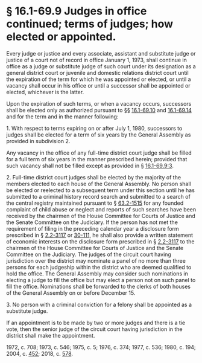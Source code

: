 # § 16.1-69.9 Judges in office continued; terms of judges; how elected or appointed.

<p>Every judge or justice and every associate, assistant and substitute judge or justice of a court not of record in office January 1, 1973, shall continue in office as a judge or substitute judge of such court under its designation as a general district court or juvenile and domestic relations district court until the expiration of the term for which he was appointed or elected, or until a vacancy shall occur in his office or until a successor shall be appointed or elected, whichever is the latter.</p><p>Upon the expiration of such terms, or when a vacancy occurs, successors shall be elected only as authorized pursuant to §§ <a href='/vacode/16.1-69.10/'>16.1-69.10</a> and <a href='/vacode/16.1-69.14/'>16.1-69.14</a> and for the term and in the manner following:</p><p>1. With respect to terms expiring on or after July 1, 1980, successors to judges shall be elected for a term of six years by the General Assembly as provided in subdivision 2.</p><p>Any vacancy in the office of any full-time district court judge shall be filled for a full term of six years in the manner prescribed herein; provided that such vacancy shall not be filled except as provided in § <a href='/vacode/16.1-69.9:3/'>16.1-69.9:3</a>.</p><p>2. Full-time district court judges shall be elected by the majority of the members elected to each house of the General Assembly. No person shall be elected or reelected to a subsequent term under this section until he has submitted to a criminal history record search and submitted to a search of the central registry maintained pursuant to § <a href='/vacode/63.2-1515/'>63.2-1515</a> for any founded complaint of child abuse or neglect and reports of such searches have been received by the chairmen of the House Committee for Courts of Justice and the Senate Committee on the Judiciary. If the person has not met the requirement of filing in the preceding calendar year a disclosure form prescribed in § <a href='/vacode/2.2-3117/'>2.2-3117</a> or <a href='/vacode/30-111/'>30-111</a>, he shall also provide a written statement of economic interests on the disclosure form prescribed in § <a href='/vacode/2.2-3117/'>2.2-3117</a> to the chairmen of the House Committee for Courts of Justice and the Senate Committee on the Judiciary. The judges of the circuit court having jurisdiction over the district may nominate a panel of no more than three persons for each judgeship within the district who are deemed qualified to hold the office. The General Assembly may consider such nominations in electing a judge to fill the office but may elect a person not on such panel to fill the office. Nominations shall be forwarded to the clerks of both houses of the General Assembly on or before December 15.</p><p>3. No person with a criminal conviction for a felony shall be appointed as a substitute judge.</p><p>If an appointment is to be made by two or more judges and there is a tie vote, then the senior judge of the circuit court having jurisdiction in the district shall make the appointment.</p><p>1972, c. 708; 1973, c. 546; 1975, c. 5; 1976, c. 374; 1977, c. 536; 1980, c. 194; 2004, c. <a href='http://lis.virginia.gov/cgi-bin/legp604.exe?041+ful+CHAP0452'>452</a>; 2018, c. <a href='http://lis.virginia.gov/cgi-bin/legp604.exe?181+ful+CHAP0578'>578</a>.</p>